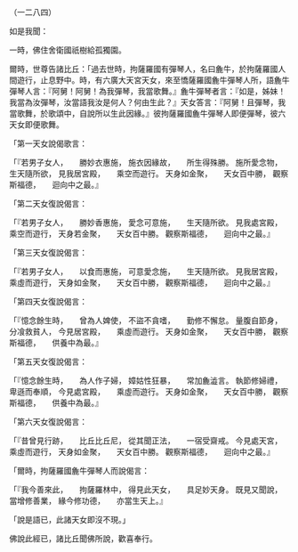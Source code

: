 （一二八四）

如是我聞：

一時，佛住舍衛國祇樹給孤獨園。

爾時，世尊告諸比丘：「過去世時，拘薩羅國有彈琴人，名曰麁牛，於拘薩羅國人間遊行，止息野中。時，有六廣大天宮天女，來至憍薩羅國麁牛彈琴人所，語麁牛彈琴人言：『阿舅！阿舅！為我彈琴，我當歌舞。』麁牛彈琴者言：『如是，姊妹！我當為汝彈琴，汝當語我汝是何人？何由生此？』天女答言：『阿舅！且彈琴，我當歌舞，於歌頌中，自說所以生此因緣。』彼拘薩羅國麁牛彈琴人即便彈琴，彼六天女即便歌舞。

「第一天女說偈歌言：

「『若男子女人，　　勝妙衣惠施，
施衣因緣故，　　所生得殊勝。
施所愛念物，　　生天隨所欲，
見我居宮殿，　　乘空而遊行。
天身如金聚，　　天女百中勝，
觀察斯福德，　　迴向中之最。』

「第二天女復說偈言：

「『若男子女人，　　勝妙香惠施，
愛念可意施，　　生天隨所欲。
見我處宮殿，　　乘空而遊行，
天身若金聚，　　天女百中勝。
觀察斯福德，　　迴向中之最。』

「第三天女復說偈言：

「『若男子女人，　　以食而惠施，
可意愛念施，　　生天隨所欲。
見我居宮殿，　　乘虛而遊行，
天身如金聚，　　天女百中勝，
觀察斯福德，　　迴向中之最。』

「第四天女復說偈言：

「『憶念餘生時，　　曾為人婢使，
不盜不貪嗜，　　勤修不懈怠。
量腹自節身，　　分飡救貧人，
今見居宮殿，　　乘虛而遊行。
天身如金聚，　　天女百中勝，
觀察斯福德，　　供養中為最。』

「第五天女復說偈言：

「『憶念餘生時，　　為人作子婦，
嫜姑性狂暴，　　常加麁澁言。
執節修婦禮，　　卑遜而奉順，
今見處宮殿，　　乘虛而遊行。
天身如金聚，　　天女百中勝，
觀察斯福德，　　供養中為最。』

「第六天女復說偈言：

「『昔曾見行跡，　　比丘比丘尼，
從其聞正法，　　一宿受齋戒。
今見處天宮，　　乘虛而遊行，
天身如金聚，　　天女百中勝。
觀察斯福德，　　迴向中之最。』

「爾時，拘薩羅國麁牛彈琴人而說偈言：

「『我今善來此，　　拘薩羅林中，
得見此天女，　　具足妙天身。
既見又聞說，　　當增修善業，
緣今修功德，　　亦當生天上。』

「說是語已，此諸天女即沒不現。」

佛說此經已，諸比丘聞佛所說，歡喜奉行。





